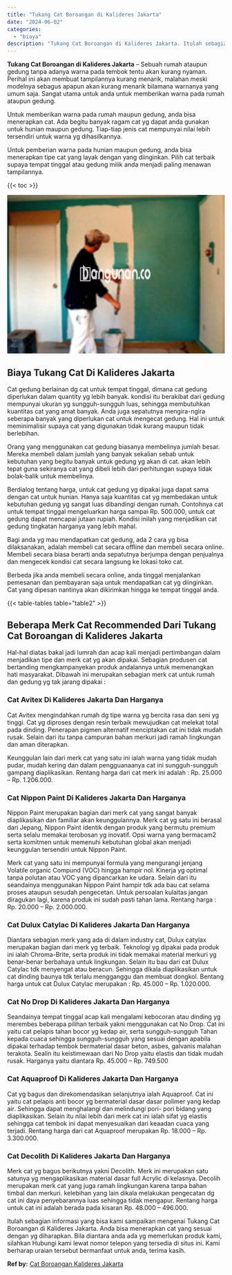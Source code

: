 ```yaml
---
title: "Tukang Cat Boroangan di Kalideres Jakarta"
date: "2024-06-02"
categories: 
  - "biaya"
description: "Tukang Cat Boroangan di Kalideres Jakarta. Itulah sebagian informasi yang bisa kami sampaikan mengenai Tukang Cat Boroangan di Kalideres Jakarta. Anda bisa m..."
---
```


**Tukang Cat Boroangan di Kalideres Jakarta** – Sebuah rumah ataupun gedung tanpa adanya warna pada tembok tentu akan kurang nyaman. Perihal ini akan membuat tampilannya kurang menarik, malahan meski modelnya sebagus apapun akan kurang menarik bilamana warnanya yang umum saja. Sangat utama untuk anda untuk memberikan warna pada rumah ataupun gedung.

Untuk memberikan warna pada rumah maupun gedung, anda bisa menerapkan cat. Ada begitu banyak ragam cat yg dapat anda gunakan untuk hunian maupun gedung. Tiap-tiap jenis cat mempunyai nilai lebih tersendiri untuk warna yg dihasilkannya.

Untuk pemberian warna pada hunian maupun gedung, anda bisa menerapkan tipe cat yang layak dengan yang diinginkan. Pilih cat terbaik supaya tempat tinggal atau gedung milik anda menjadi paling menawan tampilannya.

{{< toc >}}

![Tukang Cat Boroangan di Kalideres Jakarta](/images/jasa-cat-murah22.png)

## Biaya Tukang Cat Di Kalideres Jakarta

Cat gedung berlainan dg cat untuk tempat tinggal, dimana cat gedung diperlukan dalam quantity yg lebih banyak. kondisi itu berakibat dari gedung mempunyai ukuran yg sungguh-sungguh luas, sehingga membutuhkan kuantitas cat yang amat banyak. Anda juga sepatutnya mengira-ngira seberapa banyak yang diperlukan cat untuk mengecat gedung. Hal ini untuk meminimalisir supaya cat yang digunakan tidak kurang maupun tidak berlebihan.

Orang yang menggunakan cat gedung biasanya membelinya jumlah besar. Mereka membeli dalam jumlah yang banyak sekalian sebab untuk kebutuhan yang begitu banyak untuk gedung yg akan di cat. akan lebih tepat guna sekiranya cat yang dibeli lebih dari perhitungan supaya tidak bolak-balik untuk membelinya.

Berdialog tentang harga, untuk cat gedung yg dipakai juga dapat sama dengan cat untuk hunian. Hanya saja kuantitas cat yg membedakan untuk kebutuhan gedung yg sangat luas dibandingi dengan rumah. Contohnya cat untuk tempat tinggal mengeluarkan harga sampai Rp. 500.000, untuk cat gedung dapat mencapai jutaan rupiah. Kondisi inilah yang menjadikan cat gedung tingkatan harganya yang lebih mahal.

Bagi anda yg mau mendapatkan cat gedung, ada 2 cara yg bisa dilaksanakan, adalah membeli cat secara offline dan membeli secara online. Membeli secara biasa berarti anda sepatutnya berjumpa dengan penjualnya dan mengecek kondisi cat secara langsung ke lokasi toko cat.

Berbeda jika anda membeli secara online, anda tinggal menjalankan pemesanan dan pembayaran saja untuk mendapatkan cat yg diinginkan. Cat yang dipesan nantinya akan dikirimkan hingga ke tempat tinggal anda.

{{< table-tables table="table2" >}}

## Beberapa Merk Cat Recommended Dari Tukang Cat Boroangan di Kalideres Jakarta

Hal-hal diatas bakal jadi lumrah dan acap kali menjadi pertimbangan dalam menjadikan tipe dan merk cat yg akan dipakai. Sebagian produsen cat bertanding mengkampanyekan produk andalannya untuk memenangkan hati masyarakat. Dibawah ini merupakan sebagian merk cat untuk rumah dan gedung yg tak jarang dipakai :

### Cat Avitex Di Kalideres Jakarta Dan Harganya

Cat Avitex mengindahkan rumah dg tipe warna yg bercita rasa dan seni yg tinggi. Cat yg diproses dengan resin terbaik mewujudkan cat melekat total pada dinding. Penerapan pigmen alternatif menciptakan cat ini tidak mudah rusak. Selain dari itu tanpa campuran bahan merkuri jadi ramah lingkungan dan aman diterapkan.

Keunggulan lain dari merk cat yang satu ini ialah warna yang tidak mudah pudar, mudah kering dan dalam pengguanaanya cat ini sungguh-sungguh gampang diaplikasikan. Rentang harga dari cat merk ini adalah : Rp. 25.000 – Rp. 1.206.000.

### Cat Nippon Paint Di Kalideres Jakarta Dan Harganya

Nippon Paint merupakan bagian dari merk cat yang sangat banyak diaplikasikan dan familiar akan keunggulannya. Merk cat yg satu ini berasal dari Jepang, Nippon Paint identik dengan produk yang bermutu premium serta selalu memakai terobosan yg inovatif. Opsi warna yang bermacam2 serta komitmen untuk memenuhi kebutuhan global akan menjadi keunggulan tersendiri untuk Nippon Paint.

Merk cat yang satu ini mempunyai formula yang mengurangi jenjang Volatile organic Compund (VOC) hingga hampir nol. Kinerja yg optimal tanpa polutan atau VOC yang dipancarkan ke udara. Selain dari itu seandainya menggunakan Nippon Paint hampir tdk ada bau cat selama proses ataupun sesudah pengecetan. Untuk persoalan kulaitas jangan diragukan lagi, karena produk ini sudah pasti tahan lama. Rentang harga : Rp. 20.000 – Rp. 2.000.000.

### Cat Dulux Catylac Di Kalideres Jakarta Dan Harganya

Diantara sebagian merk yang ada di dalam industry cat, Dulux catylax merupakan bagian dari merk yg terbaik. Teknologi yg dipakai pada produk ini ialah Chroma-Brite, serta produk ini tidak memakai material merkuri yg benar-benar berbahaya untuk lingkungan. Selain itu bau dari cat Dulux Catylac tdk menyengat atau beracun. Sehingga dikala diaplikasikan untuk cat dinding baunya tdk terlalu mengganggu dan membuat dongkol. Bentang harga untuk cat Dulux Catylac merupakan : Rp. 45.000 – Rp. 1.020.000.

### Cat No Drop Di Kalideres Jakarta Dan Harganya

Seandainya tempat tinggal acap kali mengalami kebocoran atau dinding yg merembes beberapa pilihan terbaik yakni menggunakan cat No Drop. Cat ini yaitu cat pelapis tahan bocor yg kedap air, serta sungguh-sungguh Tahan kepada cuaca sehingga sungguh-sungguh yang sesuai dengan apabila dipakai terhadap tembok bermaterial dasar beton, asbes, galvanis malahan terakota. Sealin itu keistimewaan dari No Drop yaitu elastis dan tidak mudah rusak. Harganya yaitu diantara Rp. 45.000 – Rp. 749.500

### Cat Aquaproof Di Kalideres Jakarta Dan Harganya

Cat yg bagus dan direkomendasikan selanjutnya ialah Aquaproof. Cat ini yaitu cat pelapis anti bocor yg bermaterial dasar dasar polimer yang kedap air. Sehingga dapat menghalangi dan melindungi pori- pori bidang yang diaplikasikan. Selain itu nilai lebih dari merk cat ini ialah sifat yg elastis sehingga cat tembok ini dapat menyesuaikan dari keaadan cuaca yang terjadi. Rentang harga dari cat Aquaproof merupakan Rp. 18.000 – Rp. 3.300.000.

### Cat Decolith Di Kalideres Jakarta Dan Harganya

Merk cat yg bagus berikutnya yakni Decolith. Merk ini merupakan satu satunya yg mengaplikasikan material dasar full Acrylic di kelasnya. Decolih merupakan merk cat yang juga ramah lingkungan karena tanpa bahan timbal dan merkuri. kelebihan yang lain dikala melakukan pengecatan dg cat ini daya penyebarannya luas sehingga tidak mengapur. Rentang harga untuk cat ini adalah berada pada kisaran Rp. 48.000 – 496.000.

Itulah sebagian informasi yang bisa kami sampaikan mengenai Tukang Cat Boroangan di Kalideres Jakarta. Anda bisa menerapkan cat yang sesuai dengan yg diharapkan. Bila diantara anda ada yg memerlukan produk kami, silahkan Hubungi kami lewat nomor telepon yang tersedia di situs ini. Kami berharap uraian tersebut bermanfaat untuk anda, terima kasih.

**Ref by:** [Cat Boroangan Kalideres Jakarta](https://id.wikipedia.org/wiki/Cat)
